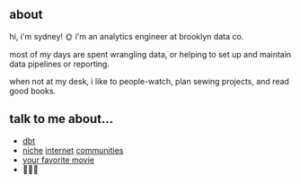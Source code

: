 ## about
hi, i'm sydney! 🌞 i'm an analytics engineer at brooklyn data co.

most of my days are spent wrangling data, or helping to set up and maintain data pipelines or reporting.

when not at my desk, i like to people-watch, plan sewing projects, and read good books.

## talk to me about...
- [dbt](https://www.getdbt.com/docs/)
- [niche](https://lesswrong.com/) [internet](http://interintellect.com/) [communities](https://www.are.na/examples)
- [your favorite movie](https://letterboxd.com/outathyme/)
- 🦪🦪🦪
